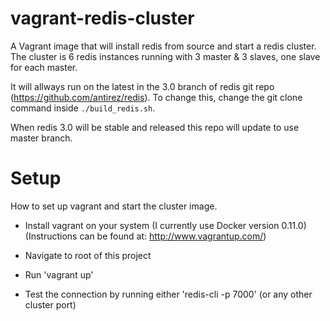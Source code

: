 vagrant-redis-cluster
=====================

A Vagrant image that will install redis from source and start a redis cluster. The cluster is 6 redis instances running with 3 master & 3 slaves, one slave for each master.

It will allways run on the latest in the 3.0 branch of redis git repo (https://github.com/antirez/redis). To change this, change the git clone command inside `./build_redis.sh`.

When redis 3.0 will be stable and released this repo will update to use master branch.

Setup
=====
How to set up vagrant and start the cluster image.

*  Install vagrant on your system (I currently use Docker version 0.11.0) (Instructions can be found at: http://www.vagrantup.com/)
* Navigate to root of this project
* Run 'vagrant up'

* Test the connection by running either 'redis-cli -p 7000' (or any other cluster port)